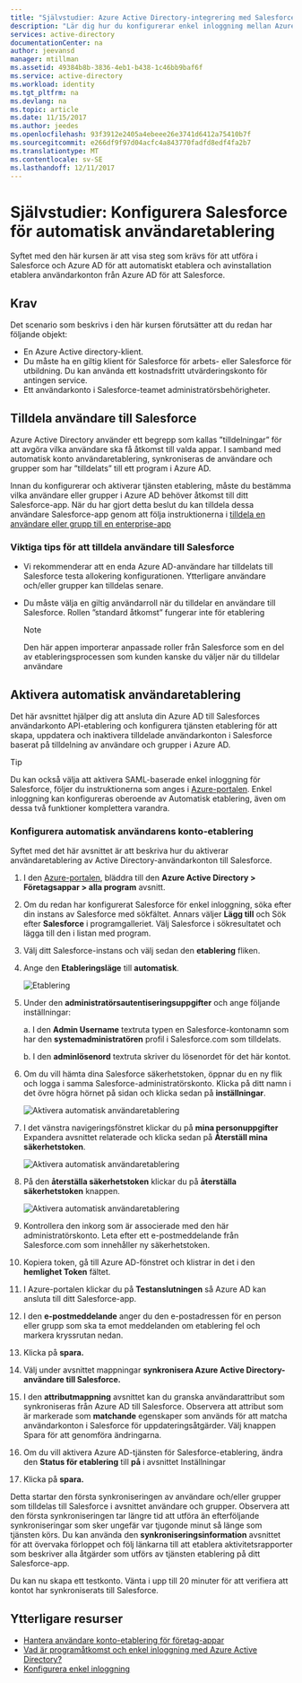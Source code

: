 ```yaml
---
title: "Självstudier: Azure Active Directory-integrering med Salesforce | Microsoft Docs"
description: "Lär dig hur du konfigurerar enkel inloggning mellan Azure Active Directory och Salesforce."
services: active-directory
documentationCenter: na
author: jeevansd
manager: mtillman
ms.assetid: 49384b8b-3836-4eb1-b438-1c46bb9baf6f
ms.service: active-directory
ms.workload: identity
ms.tgt_pltfrm: na
ms.devlang: na
ms.topic: article
ms.date: 11/15/2017
ms.author: jeedes
ms.openlocfilehash: 93f3912e2405a4ebeee26e3741d6412a75410b7f
ms.sourcegitcommit: e266df9f97d04acfc4a843770fadfd8edf4fa2b7
ms.translationtype: MT
ms.contentlocale: sv-SE
ms.lasthandoff: 12/11/2017
---
```

# <a name="tutorial-configuring-salesforce-for-automatic-user-provisioning"></a>Självstudier: Konfigurera Salesforce för automatisk användaretablering

Syftet med den här kursen är att visa steg som krävs för att utföra i Salesforce och Azure AD för att automatiskt etablera och avinstallation etablera användarkonton från Azure AD för att Salesforce.

## <a name="prerequisites"></a>Krav

Det scenario som beskrivs i den här kursen förutsätter att du redan har följande objekt:

*   En Azure Active directory-klient.
*   Du måste ha en giltig klient för Salesforce för arbets- eller Salesforce för utbildning. Du kan använda ett kostnadsfritt utvärderingskonto för antingen service.
*   Ett användarkonto i Salesforce-teamet administratörsbehörigheter.

## <a name="assigning-users-to-salesforce"></a>Tilldela användare till Salesforce

Azure Active Directory använder ett begrepp som kallas ”tilldelningar” för att avgöra vilka användare ska få åtkomst till valda appar. I samband med automatisk konto användaretablering, synkroniseras de användare och grupper som har ”tilldelats” till ett program i Azure AD.

Innan du konfigurerar och aktiverar tjänsten etablering, måste du bestämma vilka användare eller grupper i Azure AD behöver åtkomst till ditt Salesforce-app. När du har gjort detta beslut du kan tilldela dessa användare Salesforce-app genom att följa instruktionerna i [tilldela en användare eller grupp till en enterprise-app](https://docs.microsoft.com/azure/active-directory/active-directory-coreapps-assign-user-azure-portal)

### <a name="important-tips-for-assigning-users-to-salesforce"></a>Viktiga tips för att tilldela användare till Salesforce

*   Vi rekommenderar att en enda Azure AD-användare har tilldelats till Salesforce testa allokering konfigurationen. Ytterligare användare och/eller grupper kan tilldelas senare.

*  Du måste välja en giltig användarroll när du tilldelar en användare till Salesforce. Rollen ”standard åtkomst” fungerar inte för etablering

    > [!NOTE]
    > Den här appen importerar anpassade roller från Salesforce som en del av etableringsprocessen som kunden kanske du väljer när du tilldelar användare

## <a name="enable-automated-user-provisioning"></a>Aktivera automatisk användaretablering

Det här avsnittet hjälper dig att ansluta din Azure AD till Salesforces användarkonto API-etablering och konfigurera tjänsten etablering för att skapa, uppdatera och inaktivera tilldelade användarkonton i Salesforce baserat på tilldelning av användare och grupper i Azure AD.

>[!Tip]
>Du kan också välja att aktivera SAML-baserade enkel inloggning för Salesforce, följer du instruktionerna som anges i [Azure-portalen](https://portal.azure.com). Enkel inloggning kan konfigureras oberoende av Automatisk etablering, även om dessa två funktioner komplettera varandra.

### <a name="configure-automatic-user-account-provisioning"></a>Konfigurera automatisk användarens konto-etablering

Syftet med det här avsnittet är att beskriva hur du aktiverar användaretablering av Active Directory-användarkonton till Salesforce.

1. I den [Azure-portalen](https://portal.azure.com), bläddra till den **Azure Active Directory > Företagsappar > alla program** avsnitt.

2. Om du redan har konfigurerat Salesforce för enkel inloggning, söka efter din instans av Salesforce med sökfältet. Annars väljer **Lägg till** och Sök efter **Salesforce** i programgalleriet. Välj Salesforce i sökresultatet och lägga till den i listan med program.

3. Välj ditt Salesforce-instans och välj sedan den **etablering** fliken.

4. Ange den **Etableringsläge** till **automatisk**.

    ![Etablering](./media/active-directory-saas-salesforce-provisioning-tutorial/provisioning.png)

5. Under den **administratörsautentiseringsuppgifter** och ange följande inställningar:
   
    a. I den **Admin Username** textruta typen en Salesforce-kontonamn som har den **systemadministratören** profil i Salesforce.com som tilldelats.
   
    b. I den **adminlösenord** textruta skriver du lösenordet för det här kontot.

6. Om du vill hämta dina Salesforce säkerhetstoken, öppnar du en ny flik och logga i samma Salesforce-administratörskonto. Klicka på ditt namn i det övre högra hörnet på sidan och klicka sedan på **inställningar**.

     ![Aktivera automatisk användaretablering](./media/active-directory-saas-salesforce-provisioning-tutorial/sf-my-settings.png "aktivera automatisk användaretablering")

7. I det vänstra navigeringsfönstret klickar du på **mina personuppgifter** Expandera avsnittet relaterade och klicka sedan på **Återställ mina säkerhetstoken**.
  
    ![Aktivera automatisk användaretablering](./media/active-directory-saas-salesforce-provisioning-tutorial/sf-personal-reset.png "aktivera automatisk användaretablering")

8. På den **återställa säkerhetstoken** klickar du på **återställa säkerhetstoken** knappen.

    ![Aktivera automatisk användaretablering](./media/active-directory-saas-salesforce-provisioning-tutorial/sf-reset-token.png "aktivera automatisk användaretablering")

9. Kontrollera den inkorg som är associerade med den här administratörskonto. Leta efter ett e-postmeddelande från Salesforce.com som innehåller ny säkerhetstoken.

10. Kopiera token, gå till Azure AD-fönstret och klistrar in det i den **hemlighet Token** fältet.

11. I Azure-portalen klickar du på **Testanslutningen** så Azure AD kan ansluta till ditt Salesforce-app.

12. I den **e-postmeddelande** anger du den e-postadressen för en person eller grupp som ska ta emot meddelanden om etablering fel och markera kryssrutan nedan.

13. Klicka på **spara.**  
    
14.  Välj under avsnittet mappningar **synkronisera Azure Active Directory-användare till Salesforce.**

15. I den **attributmappning** avsnittet kan du granska användarattribut som synkroniseras från Azure AD till Salesforce. Observera att attribut som är markerade som **matchande** egenskaper som används för att matcha användarkonton i Salesforce för uppdateringsåtgärder. Välj knappen Spara för att genomföra ändringarna.

16. Om du vill aktivera Azure AD-tjänsten för Salesforce-etablering, ändra den **Status för etablering** till **på** i avsnittet Inställningar

17. Klicka på **spara.**

Detta startar den första synkroniseringen av användare och/eller grupper som tilldelas till Salesforce i avsnittet användare och grupper. Observera att den första synkroniseringen tar längre tid att utföra än efterföljande synkroniseringar som sker ungefär var tjugonde minut så länge som tjänsten körs. Du kan använda den **synkroniseringsinformation** avsnittet för att övervaka förloppet och följ länkarna till att etablera aktivitetsrapporter som beskriver alla åtgärder som utförs av tjänsten etablering på ditt Salesforce-app.

Du kan nu skapa ett testkonto. Vänta i upp till 20 minuter för att verifiera att kontot har synkroniserats till Salesforce.

## <a name="additional-resources"></a>Ytterligare resurser

* [Hantera användare konto-etablering för företag-appar](active-directory-saas-tutorial-list.md)
* [Vad är programåtkomst och enkel inloggning med Azure Active Directory?](active-directory-appssoaccess-whatis.md)
* [Konfigurera enkel inloggning](https://docs.microsoft.com/azure/active-directory/active-directory-saas-salesforce-tutorial)